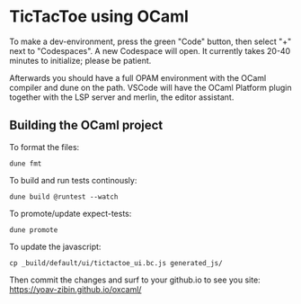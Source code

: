 # TicTacToe using OCaml

To make a dev-environment, press the green "Code" button, then select "+" next to "Codespaces".  A new Codespace will open.  It currently takes 20-40 minutes to initialize; please be patient.

Afterwards you should have a full OPAM environment with the OCaml compiler and dune on the path.  VSCode will have the OCaml Platform plugin together with the LSP server and merlin, the editor assistant.

## Building the OCaml project
To format the files:
```shell
dune fmt
```

To build and run tests continously:
```shell
dune build @runtest --watch
```

To promote/update expect-tests:
```shell
dune promote
```

To update the javascript:
```shell
cp _build/default/ui/tictactoe_ui.bc.js generated_js/
```
Then commit the changes and surf to your github.io to see you site:
https://yoav-zibin.github.io/oxcaml/


